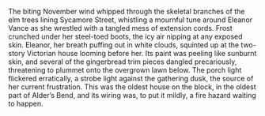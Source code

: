 The biting November wind whipped through the skeletal branches of the elm trees lining Sycamore Street, whistling a mournful tune around Eleanor Vance as she wrestled with a tangled mess of extension cords.  Frost crunched under her steel-toed boots, the icy air nipping at any exposed skin. Eleanor, her breath puffing out in white clouds, squinted up at the two-story Victorian house looming before her.  Its paint was peeling like sunburnt skin, and several of the gingerbread trim pieces dangled precariously, threatening to plummet onto the overgrown lawn below. The porch light flickered erratically, a strobe light against the gathering dusk, the source of her current frustration.  This was the oldest house on the block, in the oldest part of Alder’s Bend, and its wiring was, to put it mildly, a fire hazard waiting to happen.
